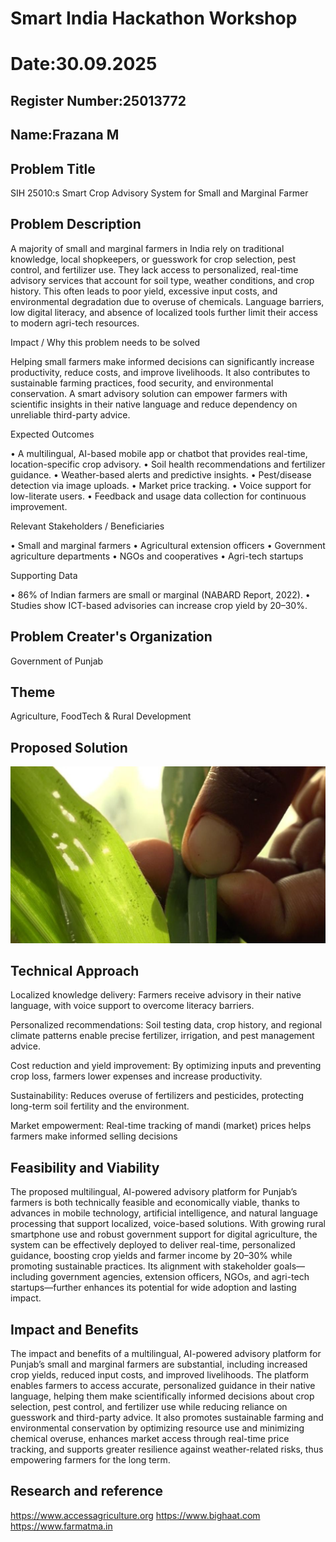 # Smart India Hackathon Workshop
# Date:30.09.2025
## Register Number:25013772
## Name:Frazana M
## Problem Title
SIH 25010:s Smart Crop Advisory System for Small and Marginal Farmer
## Problem Description
A majority of small and marginal farmers in India rely on traditional knowledge, local shopkeepers, or guesswork for crop selection, pest control, and fertilizer use. They lack access to personalized, real-time advisory services that account for soil type, weather conditions, and crop history. This often leads to poor yield, excessive input costs, and environmental degradation due to overuse of chemicals. Language barriers, low digital literacy, and absence of localized tools further limit their access to modern agri-tech resources.

Impact / Why this problem needs to be solved

Helping small farmers make informed decisions can significantly increase productivity, reduce costs, and improve livelihoods. It also contributes to sustainable farming practices, food security, and environmental conservation. A smart advisory solution can empower farmers with scientific insights in their native language and reduce dependency on unreliable third-party advice.

Expected Outcomes

• A multilingual, AI-based mobile app or chatbot that provides real-time, location-specific crop advisory.
• Soil health recommendations and fertilizer guidance.
• Weather-based alerts and predictive insights.
• Pest/disease detection via image uploads.
• Market price tracking.
• Voice support for low-literate users.
• Feedback and usage data collection for continuous improvement.

Relevant Stakeholders / Beneficiaries

• Small and marginal farmers
• Agricultural extension officers
• Government agriculture departments
• NGOs and cooperatives
• Agri-tech startups

Supporting Data

• 86% of Indian farmers are small or marginal (NABARD Report, 2022).
• Studies show ICT-based advisories can increase crop yield by 20–30%.

## Problem Creater's Organization
Government of Punjab

## Theme
Agriculture, FoodTech & Rural Development

## Proposed Solution
![alt text](<Screenshot 2025-10-01 000527.png>)


## Technical Approach
Localized knowledge delivery: Farmers receive advisory in their native language, with voice support to overcome literacy barriers.

Personalized recommendations: Soil testing data, crop history, and regional climate patterns enable precise fertilizer, irrigation, and pest management advice.

Cost reduction and yield improvement: By optimizing inputs and preventing crop loss, farmers lower expenses and increase productivity.

Sustainability: Reduces overuse of fertilizers and pesticides, protecting long-term soil fertility and the environment.

Market empowerment: Real-time tracking of mandi (market) prices helps farmers make informed selling decisions

 ## Feasibility and Viability
The proposed multilingual, AI-powered advisory platform for Punjab’s farmers is both technically feasible and economically viable, thanks to advances in mobile technology, artificial intelligence, and natural language processing that support localized, voice-based solutions. With growing rural smartphone use and robust government support for digital agriculture, the system can be effectively deployed to deliver real-time, personalized guidance, boosting crop yields and farmer income by 20–30% while promoting sustainable practices. Its alignment with stakeholder goals—including government agencies, extension officers, NGOs, and agri-tech startups—further enhances its potential for wide adoption and lasting impact.

## Impact and Benefits
The impact and benefits of a multilingual, AI-powered advisory platform for Punjab’s small and marginal farmers are substantial, including increased crop yields, reduced input costs, and improved livelihoods. The platform enables farmers to access accurate, personalized guidance in their native language, helping them make scientifically informed decisions about crop selection, pest control, and fertilizer use while reducing reliance on guesswork and third-party advice. It also promotes sustainable farming and environmental conservation by optimizing resource use and minimizing chemical overuse, enhances market access through real-time price tracking, and supports greater resilience against weather-related risks, thus empowering farmers for the long term. 


## Research and reference
https://www.accessagriculture.org
https://www.bighaat.com
https://www.farmatma.in
